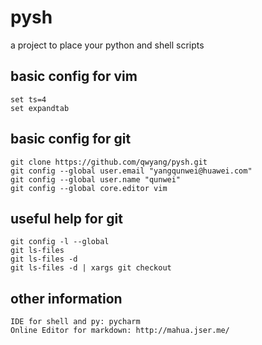 # pysh
a project to place your python and shell scripts

## basic config for vim
    set ts=4
    set expandtab
    
## basic config for git
    git clone https://github.com/qwyang/pysh.git
    git config --global user.email "yangqunwei@huawei.com"
    git config --global user.name "qunwei"
    git config --global core.editor vim

## useful help for git
    git config -l --global
    git ls-files
    git ls-files -d
    git ls-files -d | xargs git checkout

## other information
    IDE for shell and py: pycharm
    Online Editor for markdown: http://mahua.jser.me/
